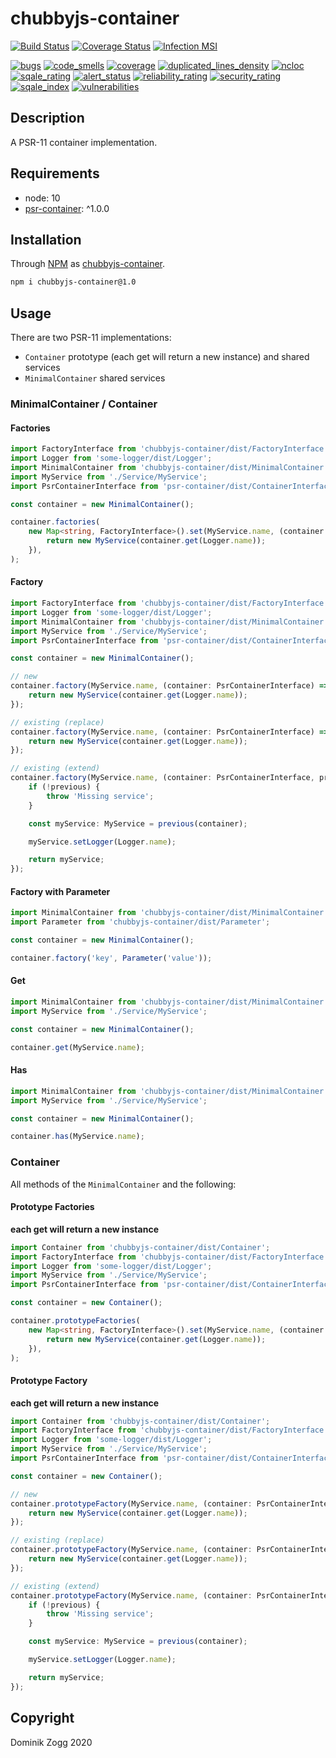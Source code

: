 # chubbyjs-container

[![Build Status](https://api.travis-ci.org/chubbyjs/chubbyjs-container.png?branch=master)](https://travis-ci.org/chubbyjs/chubbyjs-container)
[![Coverage Status](https://coveralls.io/repos/github/chubbyjs/chubbyjs-container/badge.svg?branch=master)](https://coveralls.io/github/chubbyjs/chubbyjs-container?branch=master)
[![Infection MSI](https://badge.stryker-mutator.io/github.com/chubbyjs/chubbyjs-container/master)](https://dashboard.stryker-mutator.io/reports/github.com/chubbyjs/chubbyjs-container/master)

[![bugs](https://sonarcloud.io/api/project_badges/measure?project=chubbyjs_chubbyjs-container&metric=bugs)](https://sonarcloud.io/dashboard?id=chubbyjs_chubbyjs-container)
[![code_smells](https://sonarcloud.io/api/project_badges/measure?project=chubbyjs_chubbyjs-container&metric=code_smells)](https://sonarcloud.io/dashboard?id=chubbyjs_chubbyjs-container)
[![coverage](https://sonarcloud.io/api/project_badges/measure?project=chubbyjs_chubbyjs-container&metric=coverage)](https://sonarcloud.io/dashboard?id=chubbyjs_chubbyjs-container)
[![duplicated_lines_density](https://sonarcloud.io/api/project_badges/measure?project=chubbyjs_chubbyjs-container&metric=duplicated_lines_density)](https://sonarcloud.io/dashboard?id=chubbyjs_chubbyjs-container)
[![ncloc](https://sonarcloud.io/api/project_badges/measure?project=chubbyjs_chubbyjs-container&metric=ncloc)](https://sonarcloud.io/dashboard?id=chubbyjs_chubbyjs-container)
[![sqale_rating](https://sonarcloud.io/api/project_badges/measure?project=chubbyjs_chubbyjs-container&metric=sqale_rating)](https://sonarcloud.io/dashboard?id=chubbyjs_chubbyjs-container)
[![alert_status](https://sonarcloud.io/api/project_badges/measure?project=chubbyjs_chubbyjs-container&metric=alert_status)](https://sonarcloud.io/dashboard?id=chubbyjs_chubbyjs-container)
[![reliability_rating](https://sonarcloud.io/api/project_badges/measure?project=chubbyjs_chubbyjs-container&metric=reliability_rating)](https://sonarcloud.io/dashboard?id=chubbyjs_chubbyjs-container)
[![security_rating](https://sonarcloud.io/api/project_badges/measure?project=chubbyjs_chubbyjs-container&metric=security_rating)](https://sonarcloud.io/dashboard?id=chubbyjs_chubbyjs-container)
[![sqale_index](https://sonarcloud.io/api/project_badges/measure?project=chubbyjs_chubbyjs-container&metric=sqale_index)](https://sonarcloud.io/dashboard?id=chubbyjs_chubbyjs-container)
[![vulnerabilities](https://sonarcloud.io/api/project_badges/measure?project=chubbyjs_chubbyjs-container&metric=vulnerabilities)](https://sonarcloud.io/dashboard?id=chubbyjs_chubbyjs-container)

## Description

A PSR-11 container implementation.

## Requirements

 * node: 10
 * [psr-container][2]: ^1.0.0

## Installation

Through [NPM](https://www.npmjs.com) as [chubbyjs-container][1].

```sh
npm i chubbyjs-container@1.0
```

## Usage

There are two PSR-11 implementations:

 * `Container` prototype (each get will return a new instance) and shared services
 * `MinimalContainer` shared services

### MinimalContainer / Container

#### Factories

```ts
import FactoryInterface from 'chubbyjs-container/dist/FactoryInterface';
import Logger from 'some-logger/dist/Logger';
import MinimalContainer from 'chubbyjs-container/dist/MinimalContainer';
import MyService from './Service/MyService';
import PsrContainerInterface from 'psr-container/dist/ContainerInterface';

const container = new MinimalContainer();

container.factories(
    new Map<string, FactoryInterface>().set(MyService.name, (container: PsrContainerInterface) => {
        return new MyService(container.get(Logger.name));
    }),
);
```

#### Factory

```ts
import FactoryInterface from 'chubbyjs-container/dist/FactoryInterface';
import Logger from 'some-logger/dist/Logger';
import MinimalContainer from 'chubbyjs-container/dist/MinimalContainer';
import MyService from './Service/MyService';
import PsrContainerInterface from 'psr-container/dist/ContainerInterface';

const container = new MinimalContainer();

// new
container.factory(MyService.name, (container: PsrContainerInterface) => {
    return new MyService(container.get(Logger.name));
});

// existing (replace)
container.factory(MyService.name, (container: PsrContainerInterface) => {
    return new MyService(container.get(Logger.name));
});

// existing (extend)
container.factory(MyService.name, (container: PsrContainerInterface, previous?: FactoryInterface) => {
    if (!previous) {
        throw 'Missing service';
    }

    const myService: MyService = previous(container);

    myService.setLogger(Logger.name);

    return myService;
});
```

#### Factory with Parameter

```ts
import MinimalContainer from 'chubbyjs-container/dist/MinimalContainer';
import Parameter from 'chubbyjs-container/dist/Parameter';

const container = new MinimalContainer();

container.factory('key', Parameter('value'));
```

#### Get

```ts
import MinimalContainer from 'chubbyjs-container/dist/MinimalContainer';
import MyService from './Service/MyService';

const container = new MinimalContainer();

container.get(MyService.name);
```

#### Has

```ts
import MinimalContainer from 'chubbyjs-container/dist/MinimalContainer';
import MyService from './Service/MyService';

const container = new MinimalContainer();

container.has(MyService.name);
```

### Container

All methods of the `MinimalContainer` and the following:

#### Prototype Factories

**each get will return a new instance**

```ts
import Container from 'chubbyjs-container/dist/Container';
import FactoryInterface from 'chubbyjs-container/dist/FactoryInterface';
import Logger from 'some-logger/dist/Logger';
import MyService from './Service/MyService';
import PsrContainerInterface from 'psr-container/dist/ContainerInterface';

const container = new Container();

container.prototypeFactories(
    new Map<string, FactoryInterface>().set(MyService.name, (container: PsrContainerInterface) => {
        return new MyService(container.get(Logger.name));
    }),
);
```

#### Prototype Factory

**each get will return a new instance**

```ts
import Container from 'chubbyjs-container/dist/Container';
import FactoryInterface from 'chubbyjs-container/dist/FactoryInterface';
import Logger from 'some-logger/dist/Logger';
import MyService from './Service/MyService';
import PsrContainerInterface from 'psr-container/dist/ContainerInterface';

const container = new Container();

// new
container.prototypeFactory(MyService.name, (container: PsrContainerInterface) => {
    return new MyService(container.get(Logger.name));
});

// existing (replace)
container.prototypeFactory(MyService.name, (container: PsrContainerInterface) => {
    return new MyService(container.get(Logger.name));
});

// existing (extend)
container.prototypeFactory(MyService.name, (container: PsrContainerInterface, previous?: FactoryInterface) => {
    if (!previous) {
        throw 'Missing service';
    }

    const myService: MyService = previous(container);

    myService.setLogger(Logger.name);

    return myService;
});
```

## Copyright

Dominik Zogg 2020

[1]: https://www.npmjs.com/package/chubbyjs-container

[2]: https://www.npmjs.com/package/psr-container
